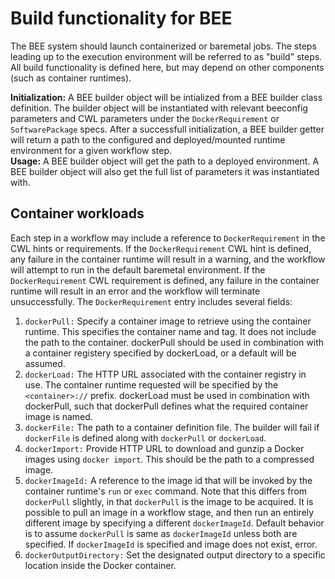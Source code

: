 # Build functionality for BEE

The BEE system should launch containerized or baremetal jobs. The steps leading up to the execution environment will be referred to as "build" steps. All build functionality is defined here, but may depend on other components (such as container runtimes).

**Initialization:** A BEE builder object will be intialized from a BEE builder class definition. The builder object will be instantiated with relevant beeconfig parameters and CWL parameters under the `DockerRequirement` or `SoftwarePackage` specs. After a successfull initialization, a BEE builder getter will return a path to the configured and deployed/mounted runtime environment for a given workflow step.  
**Usage:** A BEE builder object will get the path to a deployed environment. A BEE builder object will also get the full list of parameters it was instantiated with.

## Container workloads
Each step in a workflow may include a reference to `DockerRequirement` in the CWL hints or requirements. If the `DockerRequirement` CWL hint is defined, any failure in the container runtime will result in a warning, and the workflow will attempt to run in the default baremetal environment. If the `DockerRequirement` CWL requirement is defined, any failure in the container runtime will result in an error and the workflow will terminate unsuccessfully. The `DockerRequirement` entry includes several fields:

1. `dockerPull:` Specify a container image to retrieve using the container runtime. This specifies the container name and tag. It does not include the path to the container. dockerPull should be used in combination with a container registery specified by dockerLoad, or a default will be assumed.
2. `dockerLoad:` The HTTP URL associated with the container registry in use. The container runtime requested will be specified by the `<container>://` prefix. dockerLoad must be used in combination with dockerPull, such that dockerPull defines what the required container image is named.
3. `dockerFile:` The path to a container definition file. The builder will fail if `dockerFile` is defined along with `dockerPull` or `dockerLoad`.
4. `dockerImport:` Provide HTTP URL to download and gunzip a Docker images using `docker import`. This should be the path to a compressed image. 
5. `dockerImageId:` A reference to the image id that will be invoked by the container runtime's `run` or `exec` command. Note that this differs from `dockerPull` slightly, in that `dockerPull` is the image to be acquired. It is possible to pull an image in a workflow stage, and then run an entirely different image by specifying a different `dockerImageId`. Default behavior is to assume `dockerPull` is same as `dockerImageId` unless both are specified. If `dockerImageId` is specified and image does not exist, error.
6. `dockerOutputDirectory:` Set the designated output directory to a specific location inside the Docker container.
